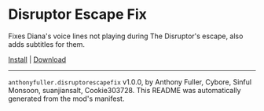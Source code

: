 # Disruptor Escape Fix

Fixes Diana's voice lines not playing during The Disruptor's escape, also adds subtitles for them.

[Install](https://hitman-resources.netlify.app/smf-install-link/https://github.com/AnthonyFuller/disruptor-escape-fix/releases/latest/download/mod.framework.zip) | [Download](https://github.com/AnthonyFuller/disruptor-escape-fix/releases/latest/download/mod.framework.zip)

---

`anthonyfuller.disruptorescapefix` v1.0.0, by Anthony Fuller, Cybore, Sinful Monsoon, suanjiansalt, Cookie303728. This README was automatically generated from the mod's manifest.

